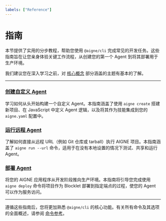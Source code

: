 ```yaml
---
labels: ["Reference"]
---
```


# 指南

本节提供了实用的分步教程，帮助您使用 `@aigne/cli` 完成常见的开发任务。这些指南旨在让您亲身体验关键工作流程，从创建您的第一个 Agent 到将其部署用于生产环境。

我们建议您在深入学习之前，对 [核心概念](./core-concepts.md) 部分涵盖的主题有基本的了解。

---

### [创建自定义 Agent](./guides-creating-a-custom-agent.md)

学习如何从头开始构建一个自定义 Agent。本指南涵盖了使用 `aigne create` 搭建新项目、在 JavaScript 中定义 Agent 逻辑，以及将其作为技能集成到您的 `aigne.yaml` 配置中。

### [运行远程 Agent](./guides-running-remote-agents.md)

了解如何直接从远程 URL（例如 Git 仓库或 tarball）执行 AIGNE 项目。本指南涵盖了 `aigne run --url` 命令，适用于在没有本地设置的情况下测试、共享和运行 Agent。

### [部署 Agent](./guides-deploying-agents.md)

将您的 AIGNE 应用程序从开发阶段推向生产环境。本指南将引导您完成使用 `aigne deploy` 命令将项目作为 Blocklet 部署到指定端点的过程，使您的 Agent 可以作为服务访问。

---

遵循这些指南后，您将更加熟悉 `@aigne/cli` 的核心功能。有关所有命令及其选项的全面概述，请参阅 [命令参考](./command-reference.md)。